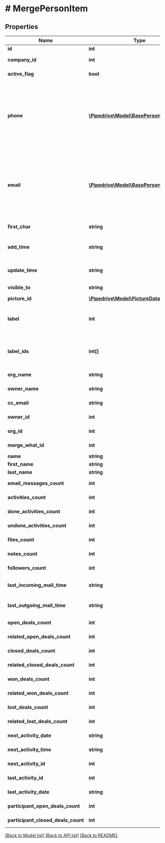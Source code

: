 # # MergePersonItem

## Properties

Name | Type | Description | Notes
------------ | ------------- | ------------- | -------------
**id** | **int** | The ID of the person | [optional]
**company_id** | **int** | The ID of the company related to the person | [optional]
**active_flag** | **bool** | Whether the person is active or not | [optional]
**phone** | [**\Pipedrive\Model\BasePersonItemPhone[]**](BasePersonItemPhone.md) | A phone number supplied as a string or an array of phone objects related to the person. The structure of the array is as follows: &#x60;[{ \&quot;value\&quot;: \&quot;12345\&quot;, \&quot;primary\&quot;: \&quot;true\&quot;, \&quot;label\&quot;: \&quot;mobile\&quot; }]&#x60;. Please note that only &#x60;value&#x60; is required. | [optional]
**email** | [**\Pipedrive\Model\BasePersonItemEmail[]**](BasePersonItemEmail.md) | An email address as a string or an array of email objects related to the person. The structure of the array is as follows: &#x60;[{ \&quot;value\&quot;: \&quot;mail@example.com\&quot;, \&quot;primary\&quot;: \&quot;true\&quot;, \&quot;label\&quot;: \&quot;main\&quot; } ]&#x60;. Please note that only &#x60;value&#x60; is required. | [optional]
**first_char** | **string** | The first letter of the name of the person | [optional]
**add_time** | **string** | The date and time when the person was added/created. Format: YYYY-MM-DD HH:MM:SS | [optional]
**update_time** | **string** | The last updated date and time of the person. Format: YYYY-MM-DD HH:MM:SS | [optional]
**visible_to** | **string** | The visibility group ID of who can see the person | [optional]
**picture_id** | [**\Pipedrive\Model\PictureDataWithID**](PictureDataWithID.md) |  | [optional]
**label** | **int** | The label assigned to the person. When the label field is updated, the label_ids field value will be overwritten by the label field value. | [optional]
**label_ids** | **int[]** | The IDs of labels assigned to the person. When the label_ids field is updated, the label field value will be set to the first value of the label_ids field. | [optional]
**org_name** | **string** | The name of the organization associated with the person | [optional]
**owner_name** | **string** | The name of the owner associated with the person | [optional]
**cc_email** | **string** | The BCC email associated with the person | [optional]
**owner_id** | **int** | The ID of the owner related to the person | [optional]
**org_id** | **int** | The ID of the organization related to the person | [optional]
**merge_what_id** | **int** | The ID of the person with what the main person was merged | [optional]
**name** | **string** | The name of the person | [optional]
**first_name** | **string** | The first name of the person | [optional]
**last_name** | **string** | The last name of the person | [optional]
**email_messages_count** | **int** | The count of email messages related to the person | [optional]
**activities_count** | **int** | The count of activities related to the person | [optional]
**done_activities_count** | **int** | The count of done activities related to the person | [optional]
**undone_activities_count** | **int** | The count of undone activities related to the person | [optional]
**files_count** | **int** | The count of files related to the person | [optional]
**notes_count** | **int** | The count of notes related to the person | [optional]
**followers_count** | **int** | The count of followers related to the person | [optional]
**last_incoming_mail_time** | **string** | The date and time of the last incoming email associated with the person | [optional]
**last_outgoing_mail_time** | **string** | The date and time of the last outgoing email associated with the person | [optional]
**open_deals_count** | **int** | The count of open deals related with the item | [optional]
**related_open_deals_count** | **int** | The count of related open deals related with the item | [optional]
**closed_deals_count** | **int** | The count of closed deals related with the item | [optional]
**related_closed_deals_count** | **int** | The count of related closed deals related with the item | [optional]
**won_deals_count** | **int** | The count of won deals related with the item | [optional]
**related_won_deals_count** | **int** | The count of related won deals related with the item | [optional]
**lost_deals_count** | **int** | The count of lost deals related with the item | [optional]
**related_lost_deals_count** | **int** | The count of related lost deals related with the item | [optional]
**next_activity_date** | **string** | The date of the next activity associated with the deal | [optional]
**next_activity_time** | **string** | The time of the next activity associated with the deal | [optional]
**next_activity_id** | **int** | The ID of the next activity associated with the deal | [optional]
**last_activity_id** | **int** | The ID of the last activity associated with the deal | [optional]
**last_activity_date** | **string** | The date of the last activity associated with the deal | [optional]
**participant_open_deals_count** | **int** | The count of open participant deals related with the item | [optional]
**participant_closed_deals_count** | **int** | The count of closed participant deals related with the item | [optional]

[[Back to Model list]](../../README.md#models) [[Back to API list]](../../README.md#endpoints) [[Back to README]](../../README.md)
